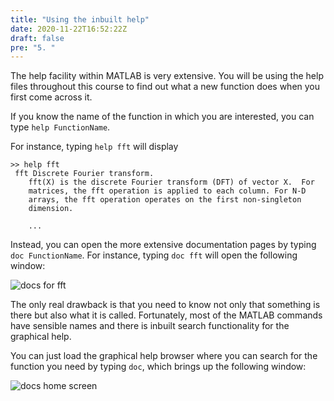 ```yaml
---
title: "Using the inbuilt help"
date: 2020-11-22T16:52:22Z
draft: false
pre: "5. "
---
```


The help facility within MATLAB is very extensive.
You will be using the help files throughout this course to find out what a new function does when you first come across it.

If you know the name of the function in which you are interested, you can type `help FunctionName`.

For instance, typing `help fft` will display

```plaintext
>> help fft
 fft Discrete Fourier transform.
    fft(X) is the discrete Fourier transform (DFT) of vector X.  For
    matrices, the fft operation is applied to each column. For N-D
    arrays, the fft operation operates on the first non-singleton
    dimension.

    ...
```

Instead, you can open the more extensive documentation pages by typing `doc FunctionName`.
For instance, typing `doc fft` will open the following window:

![docs for fft](/ScientificComputingInMatlab/images/1_5_doc_fft.png?classes=matlab-screenshot)

The only real drawback is that you need to know not only that something is there but also what it is called.
Fortunately, most of the MATLAB commands have sensible names and there is inbuilt search functionality for the graphical help.

You can just load the graphical help browser where you can search for the function you need by typing `doc`, which brings up the following window:

![docs home screen](/ScientificComputingInMatlab/images/1_5_help.png?classes=matlab-screenshot)
